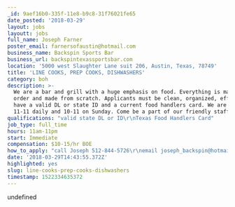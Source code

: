 ```yaml
---
_id: 9aef16b0-335f-11e8-b9c8-31f76021fe65
date_posted: '2018-03-29'
layout: jobs
layoutt: jobs
full_name: Joseph Farner
poster_email: farnersofaustin@hotmail.com
business_name: Backspin Sports Bar
business_url: backspintexassportsbar.com
location: '5000 west Slaughter Lane suit 206, Austin, Texas, 78749'
title: 'LINE COOKS, PREP COOKS, DISHWASHERS'
category: boh
description: >-
  We are a bar and grill with a huge emphasis on food. Everything is made to
  order and made from scratch. Applicants must be clean, organized, efficient,
  have a valid DL or state ID and a current food handlers card. We are open from
  11-11 daily and 10-11 on Sunday. Come be a part of our friendly staff.
qualifications: "valid state DL or ID\r\nTexas Food Handlers Card"
job_type: full_time
hours: 11am-11pm
start: Immediate
compensation: $10-15/hr BOE
how_to_apply: "call Joseph 512-844-5726\r\nemail joseph_backspin@hotmail.com"
date: '2018-03-29T14:43:55.372Z'
highlighted: yes
slug: line-cooks-prep-cooks-dishwashers
timestamp: 1522334635372
---
```

undefined
